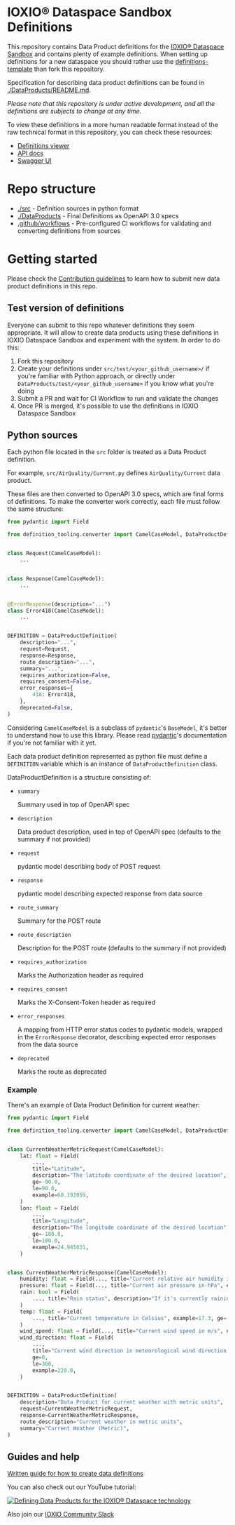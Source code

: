 # IOXIO® Dataspace Sandbox Definitions

This repository contains Data Product definitions for the
[IOXIO® Dataspace Sandbox](https://sandbox.ioxio-dataspace.com/) and contains plenty of
example definitions. When setting up definitions for a new dataspace you should rather
use the [definitions-template](https://github.com/ioxio-dataspace/definitions-template)
than fork this repository.

Specification for describing data product definitions can be found in
[./DataProducts/README.md](./DataProducts/README.md).

_Please note that this repository is under active development, and all the definitions
are subjects to change at any time._

To view these definitions in a more human readable format instead of the raw technical
format in this repository, you can check these resources:

- [Definitions viewer](https://definitions.sandbox.ioxio-dataspace.com)
- [API docs](https://docs.sandbox.ioxio-dataspace.com/gateway#tag/Data-Products)
- [Swagger UI](https://gateway.sandbox.ioxio-dataspace.com/docs)

# Repo structure

- [./src](./src) - Definition sources in python format
- [./DataProducts](./DataProducts) - Final Definitions as OpenAPI 3.0 specs
- [.github/workflows](.github/workflows) - Pre-configured CI workflows for validating
  and converting definitions from sources

# Getting started

Please check the [Contribution guidelines](./CONTRIBUTING.md) to learn how to submit new
data product definitions in this repo.

## Test version of definitions

Everyone can submit to this repo whatever definitions they seem appropriate. It will
allow to create data products using these definitions in IOXIO Dataspace Sandbox and
experiment with the system. In order to do this:

1. Fork this repository
2. Create your definitions under `src/test/<your_github_username>/` if you're familiar
   with Python approach, or directly under `DataProducts/test/<your_github_username>` if
   you know what you're doing
3. Submit a PR and wait for CI Workflow to run and validate the changes
4. Once PR is merged, it's possible to use the definitions in IOXIO Dataspace Sandbox

## Python sources

Each python file located in the `src` folder is treated as a Data Product definition.

For example, `src/AirQuality/Current.py` defines `AirQuality/Current` data product.

These files are then converted to OpenAPI 3.0 specs, which are final forms of
definitions. To make the converter work correctly, each file must follow the same
structure:

```python
from pydantic import Field

from definition_tooling.converter import CamelCaseModel, DataProductDefinition, ErrorResponse


class Request(CamelCaseModel):
    ...


class Response(CamelCaseModel):
    ...


@ErrorResponse(description="...")
class Error418(CamelCaseModel):
    ...


DEFINITION = DataProductDefinition(
    description="...",
    request=Request,
    response=Response,
    route_description="...",
    summary="...",
    requires_authorization=False,
    requires_consent=False,
    error_responses={
        418: Error418,
    },
    deprecated=False,
)

```

Considering `CamelCaseModel` is a subclass of `pydantic`'s `BaseModel`, it's better to
understand how to use this library. Please read
[pydantic](https://pydantic-docs.helpmanual.io/)'s documentation if you're not familiar
with it yet.

Each data product definition represented as python file must define a `DEFINITION`
variable which is an instance of `DataProductDefinition` class.

DataProductDefinition is a structure consisting of:

- `summary`

  Summary used in top of OpenAPI spec

- `description`

  Data product description, used in top of OpenAPI spec (defaults to the summary if not
  provided)

- `request`

  pydantic model describing body of POST request

- `response`

  pydantic model describing expected response from data source

- `route_summary`

  Summary for the POST route

- `route_description`

  Description for the POST route (defaults to the summary if not provided)

- `requires_authorization`

  Marks the Authorization header as required

- `requires_consent`

  Marks the X-Consent-Token header as required

- `error_responses`

  A mapping from HTTP error status codes to pydantic models, wrapped in the
  `ErrorResponse` decorator, describing expected error responses from the data source

- `deprecated`

  Marks the route as deprecated

### Example

There's an example of Data Product Definition for current weather:

```python
from pydantic import Field

from definition_tooling.converter import CamelCaseModel, DataProductDefinition


class CurrentWeatherMetricRequest(CamelCaseModel):
    lat: float = Field(
        ...,
        title="Latitude",
        description="The latitude coordinate of the desired location",
        ge=-90.0,
        le=90.0,
        example=60.192059,
    )
    lon: float = Field(
        ...,
        title="Longitude",
        description="The longitude coordinate of the desired location",
        ge=-180.0,
        le=180.0,
        example=24.945831,
    )


class CurrentWeatherMetricResponse(CamelCaseModel):
    humidity: float = Field(..., title="Current relative air humidity in %", example=72)
    pressure: float = Field(..., title="Current air pressure in hPa", example=1007)
    rain: bool = Field(
        ..., title="Rain status", description="If it's currently raining or not."
    )
    temp: float = Field(
        ..., title="Current temperature in Celsius", example=17.3, ge=-273.15
    )
    wind_speed: float = Field(..., title="Current wind speed in m/s", example=2.1, ge=0)
    wind_direction: float = Field(
        ...,
        title="Current wind direction in meteorological wind direction degrees",
        ge=0,
        le=360,
        example=220.0,
    )


DEFINITION = DataProductDefinition(
    description="Data Product for current weather with metric units",
    request=CurrentWeatherMetricRequest,
    response=CurrentWeatherMetricResponse,
    route_description="Current weather in metric units",
    summary="Current Weather (Metric)",
)
```

## Guides and help

[Written guide for how to create data definitions](https://ioxio.com/guides/how-to-create-data-definitions)

You can also check out our YouTube tutorial:

[![Defining Data Products for the IOXIO® Dataspace technology
](https://img.youtube.com/vi/yPzN04ICsbw/0.jpg)](http://www.youtube.com/watch?v=yPzN04ICsbw)

Also join our [IOXIO Community Slack](https://slack.ioxio.com/)

